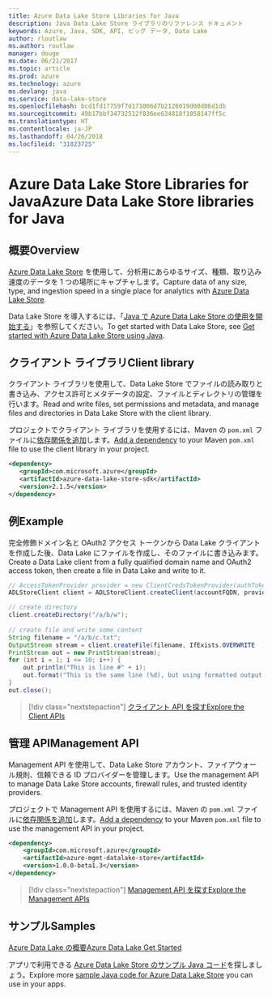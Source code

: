 ```yaml
---
title: Azure Data Lake Store Libraries for Java
description: Java Data Lake Store ライブラリのリファレンス ドキュメント
keywords: Azure, Java, SDK, API, ビッグ データ, Data Lake
author: rloutlaw
ms.author: routlaw
manager: douge
ms.date: 06/21/2017
ms.topic: article
ms.prod: azure
ms.technology: azure
ms.devlang: java
ms.service: data-lake-store
ms.openlocfilehash: bcd1fd17759f7d171006d7b2126019d00d06d1db
ms.sourcegitcommit: 49b17bbf34732512f836ee634818f1058147ff5c
ms.translationtype: HT
ms.contentlocale: ja-JP
ms.lasthandoff: 04/26/2018
ms.locfileid: "31823725"
---
```

# <a name="azure-data-lake-store-libraries-for-java"></a><span data-ttu-id="93161-104">Azure Data Lake Store Libraries for Java</span><span class="sxs-lookup"><span data-stu-id="93161-104">Azure Data Lake Store libraries for Java</span></span>

## <a name="overview"></a><span data-ttu-id="93161-105">概要</span><span class="sxs-lookup"><span data-stu-id="93161-105">Overview</span></span>

<span data-ttu-id="93161-106">[Azure Data Lake Store](/azure/data-lake-store/data-lake-store-overview) を使用して、分析用にあらゆるサイズ、種類、取り込み速度のデータを 1 つの場所にキャプチャします。</span><span class="sxs-lookup"><span data-stu-id="93161-106">Capture data of any size, type, and ingestion speed in a single place for analytics with [Azure Data Lake Store](/azure/data-lake-store/data-lake-store-overview).</span></span>

<span data-ttu-id="93161-107">Data Lake Store を導入するには、「[Java で Azure Data Lake Store の使用を開始する](/azure/data-lake-store/data-lake-store-get-started-java-sdk)」を参照してください。</span><span class="sxs-lookup"><span data-stu-id="93161-107">To get started with Data Lake Store, see [Get started with Azure Data Lake Store using Java](/azure/data-lake-store/data-lake-store-get-started-java-sdk).</span></span>


## <a name="client-library"></a><span data-ttu-id="93161-108">クライアント ライブラリ</span><span class="sxs-lookup"><span data-stu-id="93161-108">Client library</span></span>

<span data-ttu-id="93161-109">クライアント ライブラリを使用して、Data Lake Store でファイルの読み取りと書き込み、アクセス許可とメタデータの設定、ファイルとディレクトリの管理を行います。</span><span class="sxs-lookup"><span data-stu-id="93161-109">Read and write files, set permissions and metadata, and manage files and directories in Data Lake Store with the client library.</span></span>

<span data-ttu-id="93161-110">プロジェクトでクライアント ライブラリを使用するには、Maven の `pom.xml` ファイルに[依存関係を追加](https://maven.apache.org/guides/getting-started/index.html#How_do_I_use_external_dependencies)します。</span><span class="sxs-lookup"><span data-stu-id="93161-110">[Add a dependency](https://maven.apache.org/guides/getting-started/index.html#How_do_I_use_external_dependencies) to your Maven `pom.xml` file to use the client library in your project.</span></span>

```XML
<dependency>
   <groupId>com.microsoft.azure</groupId>
   <artifactId>azure-data-lake-store-sdk</artifactId>
   <version>2.1.5</version>
</dependency>
```   

## <a name="example"></a><span data-ttu-id="93161-111">例</span><span class="sxs-lookup"><span data-stu-id="93161-111">Example</span></span>

<span data-ttu-id="93161-112">完全修飾ドメイン名と OAuth2 アクセス トークンから Data Lake クライアントを作成した後、Data Lake にファイルを作成し、そのファイルに書き込みます。</span><span class="sxs-lookup"><span data-stu-id="93161-112">Create a Data Lake client from a fully qualified domain name and OAuth2 access token, then create a file in Data Lake and write to it.</span></span>

```java
// AccessTokenProvider provider = new ClientCredsTokenProvider(authTokenEndpoint, clientId, clientKey);
ADLStoreClient client = ADLStoreClient.createClient(accountFQDN, provider);

// create directory
client.createDirectory("/a/b/w");
        
// create file and write some content
String filename = "/a/b/c.txt";
OutputStream stream = client.createFile(filename, IfExists.OVERWRITE  );
PrintStream out = new PrintStream(stream);
for (int i = 1; i <= 10; i++) {
    out.println("This is line #" + i);
    out.format("This is the same line (%d), but using formatted output. %n", i);
}
out.close();
```

> [!div class="nextstepaction"]
> [<span data-ttu-id="93161-113">クライアント API を探す</span><span class="sxs-lookup"><span data-stu-id="93161-113">Explore the Client APIs</span></span>](/java/api/overview/azure/datalakestore/client)


## <a name="management-api"></a><span data-ttu-id="93161-114">管理 API</span><span class="sxs-lookup"><span data-stu-id="93161-114">Management API</span></span>

<span data-ttu-id="93161-115">Management API を使用して、Data Lake Store アカウント、ファイアウォール規則、信頼できる ID プロバイダーを管理します。</span><span class="sxs-lookup"><span data-stu-id="93161-115">Use the management API to manage Data Lake Store accounts, firewall rules, and trusted identity providers.</span></span>

<span data-ttu-id="93161-116">プロジェクトで Management API を使用するには、Maven の `pom.xml` ファイルに[依存関係を追加](https://maven.apache.org/guides/getting-started/index.html#How_do_I_use_external_dependencies)します。</span><span class="sxs-lookup"><span data-stu-id="93161-116">[Add a dependency](https://maven.apache.org/guides/getting-started/index.html#How_do_I_use_external_dependencies) to your Maven `pom.xml` file to use the management API in your project.</span></span>


```XML
<dependency>
    <groupId>com.microsoft.azure</groupId>
    <artifactId>azure-mgmt-datalake-store</artifactId>
    <version>1.0.0-beta1.3</version>
</dependency>
```

> [!div class="nextstepaction"]
> [<span data-ttu-id="93161-117">Management API を探す</span><span class="sxs-lookup"><span data-stu-id="93161-117">Explore the Management APIs</span></span>](/java/api/overview/azure/datalakestore/management)

## <a name="samples"></a><span data-ttu-id="93161-118">サンプル</span><span class="sxs-lookup"><span data-stu-id="93161-118">Samples</span></span>

<span data-ttu-id="93161-119">[Azure Data Lake の概要][1]</span><span class="sxs-lookup"><span data-stu-id="93161-119">[Azure Data Lake Get Started][1]</span></span> 

[1]: https://github.com/Azure-Samples/data-lake-store-java-upload-download-get-started

<span data-ttu-id="93161-120">アプリで利用できる [Azure Data Lake Store のサンプル Java コード](https://azure.microsoft.com/resources/samples/?platform=java&term=lake)を探しましょう。</span><span class="sxs-lookup"><span data-stu-id="93161-120">Explore more [sample Java code for Azure Data Lake Store](https://azure.microsoft.com/resources/samples/?platform=java&term=lake) you can use in your apps.</span></span>
